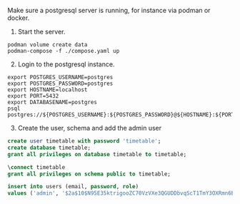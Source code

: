 Make sure a postgresql server is running, for instance via podman or docker.

1. Start the server.

```shell
podman volume create data
podman-compose -f ./compose.yaml up
```

2. Login to the postgresql instance.

```shell
export POSTGRES_USERNAME=postgres
export POSTGRES_PASSWORD=postgres
export HOSTNAME=localhost
export PORT=5432
export DATABASENAME=postgres
psql postgres://${POSTGRES_USERNAME}:${POSTGRES_PASSWORD}@${HOSTNAME}:${PORT}/${DATABASENAME}
```

3. Create the user, schema and add the admin user

```sql
create user timetable with password 'timetable';
create database timetable;
grant all privileges on database timetable to timetable;

\connect timetable
grant all privileges on schema public to timetable;

insert into users (email, password, role)
values ('admin', '$2a$10$N95E35ktrigooZC70VzVXe3QGUDDbvqScT1TmY3OXRmn6Bod4b1CS', 'ADMIN');
```
